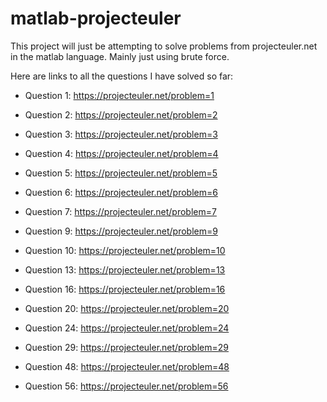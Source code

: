 # matlab-projecteuler
This project will just be attempting to solve problems from projecteuler.net in the matlab language. Mainly just using brute force.  

Here are links to all the questions I have solved so far:  

- Question 1: https://projecteuler.net/problem=1

- Question 2: https://projecteuler.net/problem=2
- Question 3: https://projecteuler.net/problem=3
- Question 4: https://projecteuler.net/problem=4
- Question 5: https://projecteuler.net/problem=5
- Question 6: https://projecteuler.net/problem=6
- Question 7: https://projecteuler.net/problem=7
- Question 9: https://projecteuler.net/problem=9
- Question 10: https://projecteuler.net/problem=10
- Question 13: https://projecteuler.net/problem=13
- Question 16: https://projecteuler.net/problem=16
- Question 20: https://projecteuler.net/problem=20
- Question 24: https://projecteuler.net/problem=24 
- Question 29: https://projecteuler.net/problem=29
- Question 48: https://projecteuler.net/problem=48
- Question 56: https://projecteuler.net/problem=56
